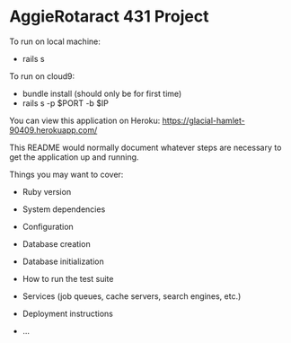 # AggieRotaract 431 Project


To run on local machine: 
- rails s

To run on cloud9: 
- bundle install (should only be for first time) 
- rails s -p $PORT -b $IP

You can view this application on Heroku:
https://glacial-hamlet-90409.herokuapp.com/



This README would normally document whatever steps are necessary to get the
application up and running.

Things you may want to cover:

* Ruby version

* System dependencies

* Configuration

* Database creation

* Database initialization

* How to run the test suite

* Services (job queues, cache servers, search engines, etc.)

* Deployment instructions

* ...
